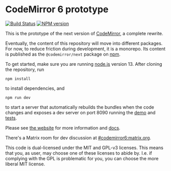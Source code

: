 # CodeMirror 6 prototype

[![Build Status](https://travis-ci.org/codemirror/codemirror.next.svg)](https://travis-ci.org/codemirror/codemirror.next)
[![NPM version](https://img.shields.io/npm/v/@codemirror/next.svg)](https://www.npmjs.org/package/@codemirror/next)

This is the prototype of the next version of [CodeMirror](https://codemirror.net), a complete rewrite.

Eventually, the content of this repository will move into different packages. For now, to reduce friction during development, it is a monorepo. Its content is published as the `@codemirror/next` package on [npm](https://npmjs.com).

To get started, make sure you are running [node.js](https://nodejs.org/) version 13. After cloning the repository, run

    npm install

to install dependencies, and

    npm run dev

to start a server that automatically rebuilds the bundles when the code changes and exposes a dev server on port 8090 running the [demo](http://localhost:8090) and [tests](http://localhost:8090/test).

Please see [the website](https://codemirror.net/6/) for more information and [docs](https://codemirror.net/6/docs/ref).

There's a Matrix room for dev discussion at [#codemirror6:matrix.org](https://matrix.to/#/#codemirror6:matrix.org).

This code is dual-licensed under the MIT and GPL-v3 licenses. This means that you, as user, may choose one of these licenses to abide by. I.e. if complying with the GPL is problematic for you, you can choose the more liberal MIT license.

